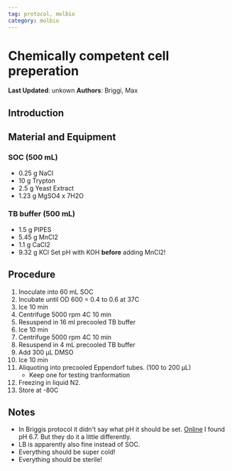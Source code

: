 ```yaml
---
tag: protocol, molbio
category: molbio
---
```

# Chemically competent cell preperation

**Last Updated**: unkown
**Authors**: Briggi, Max

## Introduction

## Material and Equipment
### SOC (500 mL)
- 0.25 g NaCl
- 10 g Trypton
- 2.5 g Yeast Extract
- 1.23 g MgSO4 x 7H2O
### TB buffer (500 mL)
- 1.5 g PIPES
- 5.45 g MnCl2
- 1.1 g CaCl2
- 9.32 g KCl
Set pH with KOH **before** adding MnCl2!


## Procedure
1. Inoculate into 60 mL SOC
2. Incubate until OD 600 = 0.4 to 0.6 at 37C
3. Ice 10 min
4. Centrifuge 5000 rpm 4C 10 min
5. Resuspend in 16 ml precooled TB buffer
6. Ice 10 min
7. Centrifuge 5000 rpm 4C 10 min
8. Resuspend in 4 mL precooled TB buffer
9. Add 300 µL DMSO
10. Ice 10 min
11. Aliquoting into precooled Eppendorf tubes. (100 to 200 µL)
	- Keep one for testing tranformation 
12. Freezing in liquid N2.
13. Store at -80C


## Notes
- In Briggis protocol it didn't say what pH it should be set. [Online](https://lab.rockefeller.edu/chen/assets/file/Protocol-for-high-efficiency-chemically-competent-Ecoli-.pdf) I found pH 6.7. But they do it a little differently.
- LB is apparently also fine instead of SOC.
- Everything should be super cold!
- Everything should be sterile!